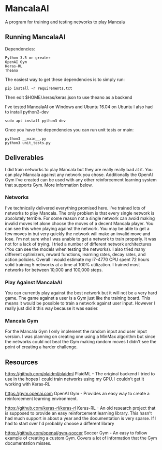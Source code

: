 # MancalaAI

A program for training and testing networks to play Mancala

## Running MancalaAI

Dependencies:

	Python 3.5 or greater
	OpenAI Gym
	Keras-RL
	Theano

The easiest way to get these dependencies is to simply run:

```
pip install -r requirements.txt
```

Then edit $HOME/.keras/keras.json to use theano as a backend

I've tested MancalaAI on Windows and Ubuntu 16.04 on Ubuntu I also had to install python3-dev

```
sudo apt install python3-dev
```

Once you have the dependencies you can run unit tests or main:

```
python3 __main__.py
python3 unit_tests.py
```

## Deliverables

I did train networks to play Mancala but they are really really
bad at it. You can play Mancala against any network you chose.
Additionally the OpenAI Gym I've created can be used with any
other reinforcement learning system that supports Gym. More 
information below.

### Networks
I've technically delivered everything promised here.
I've trained lots of networks to play Mancala. The only problem
is that every single network is absolutely terrible. For some reason
not a single network can avoid making invalid moves let alone choose the moves
of a decent Mancala player. You can see this when playing against
the network. You may be able to get a few moves in but very quickly
the network will make an invalid move and lose. I'm not sure whe I was
unable to get a network to train properly. It was not for a lack of trying.
I tried a number of different network architectures (You can see the models
when testing the networks). I also tried many different 
optimizers, reward functions, learning rates, decay rates, and action policies.
Overall I would estimate my i7-4770 CPU spent 72 hours solid training 
 5 networks at a time
at 100% utilization. I trained most networks for between 10,000 and
100,000 steps. 

### Play Against MancalaAI
You can currently play against the best network but it will not 
be a very hard game. The game against a user is a Gym just like
the training board. This means it would be possible to train
a network against user input. However I really just did it this
way because it was easier.

### Mancala Gym
For the Mancala Gym I only implement the random input and user input
version. I was planning on creating one using a MinMax algorithm
but since the networks could not beat
the Gym making random moves I didn't see the point of creating
a harder challenge. 

## Resources

https://github.com/plaidml/plaidml PlaidML - The original backend I tried
to use in the hopes I could train networks using my GPU. I couldn't
get it working with Keras-RL

https://gym.openai.com OpenAI Gym - Provides an easy way
to create a reinforcement learning environment.

https://github.com/keras-rl/keras-rl Keras-RL - An old research
project that is supposed to provide an easy reinforcement 
learning library. This hasn't had much support in about a year
and the documentation is very sparse. If I had to start over I'd 
probably choose a different library

https://github.com/openai/gym-soccer Soccer Gym - An easy to follow
example of creating a custom Gym. Covers a lot of information
that the Gym documentation misses.
